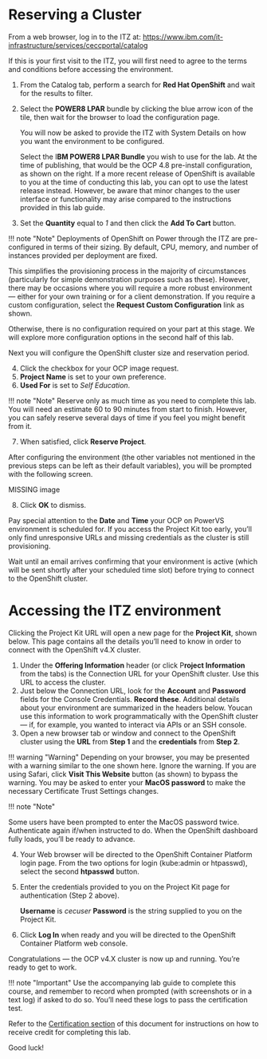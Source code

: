 # Reserving a Cluster

From a web browser, log in to the ITZ at: https://www.ibm.com/it-infrastructure/services/ceccportal/catalog

If this is your first visit to the ITZ, you will first need to agree to the terms and conditions before accessing
the environment.

1. From the Catalog tab, perform a search for **Red Hat OpenShift** and wait for the results to filter.
2. Select the **POWER8 LPAR** bundle by clicking the blue arrow icon of the tile, then wait for the browser to load the configuration page.

   You will now be asked to provide the ITZ with System Details on how you want the environment to be configured.

   Select the I**BM POWER8 LPAR Bundle** you wish to use for the lab. At the time of publishing, that would be the OCP 4.8 pre-install configuration, as shown on the right. If a more recent release of OpenShift is available to you at the time of conducting this lab, you can opt to use the latest release instead. However, be aware that minor changes to the user interface or functionality may arise compared to the instructions provided in this lab guide.

3. Set the **Quantity** equal to _1_ and then click the **Add To Cart** button.

!!! note "Note"
   Deployments of OpenShift on Power through the ITZ are pre-configured in terms of their sizing. By default, CPU, memory, and number of instances provided per deployment are fixed.

   This simplifies the provisioning process in the majority of circumstances (particularly for simple demonstration purposes such as these). However, there may be occasions where you will require a more robust environment — either for your own training or for a client demonstration. If you require a custom configuration, select the **Request Custom Configuration** link as shown.

   Otherwise, there is no configuration required on your part at this stage. We will explore more configuration options in the second half of this lab.

Next you will configure the OpenShift cluster size and reservation period.

4. Click the checkbox for your OCP image request.
5. **Project Name** is set to your own preference.
6. **Used For** is set to _Self Education_.

!!! note "Note"
   Reserve only as much time as you need to complete this lab. You will need an estimate 60 to 90 minutes from start to finish. However, you can safely reserve several days of time if you feel you might benefit from it.

7. When satisfied, click **Reserve Project**.

After configuring the environment (the other variables not mentioned in the previous steps can be left as their default variables), you will be prompted with the following screen.

MISSING image

8. Click **OK** to dismiss.

Pay special attention to the **Date** and **Time** your OCP on PowerVS environment is scheduled for. If you access the Project Kit too early, you’ll only find unresponsive URLs and missing credentials as the cluster is still provisioning.

Wait until an email arrives confirming that your environment is active (which will be sent shortly after your scheduled time slot) before trying to connect to the OpenShift cluster.

# Accessing the ITZ environment

Clicking the Project Kit URL will open a new page for the **Project Kit**, shown below. This page contains all the
details you’ll need to know in order to connect with the OpenShift v4.X cluster.

1. Under the **Offering Information** header (or click P**roject Information** from the tabs) is the Connection URL for your OpenShift cluster. Use this URL to access the cluster.
2. Just below the Connection URL, look for the **Account** and **Password** fields for the Console Credentials. **Record these**. Additional details about your environment are summarized in the headers below. Youcan use this information to work programmatically with the OpenShift cluster — if, for example, you wanted to interact via APIs or an SSH console.
3. Open a new browser tab or window and connect to the OpenShift cluster using the **URL** from **Step 1** and the **credentials** from **Step 2**.

!!! warning "Warning"
   Depending on your browser, you may be presented with a warning similar to the one shown here. Ignore the warning. If you are using Safari, click **Visit This Website** button (as shown) to bypass the warning. You may be asked to enter your **MacOS password** to make the necessary Certificate Trust Settings changes.

!!! note "Note"

   Some users have been prompted to enter the MacOS password twice. Authenticate again if/when instructed to do. When the OpenShift dashboard fully loads, you’ll be ready to advance.

4. Your Web browser will be directed to the OpenShift Container Platform login page. From the two options for login (kube:admin or htpasswd), select the second **htpasswd** button.
5. Enter the credentials provided to you on the Project Kit page for authentication (Step 2 above).

   **Username** is _cecuser_
   **Password** is the string supplied to you on the Project Kit.

6. Click **Log In** when ready and you will be directed to the OpenShift Container Platform web console.

Congratulations — the OCP v4.X cluster is now up and running. You’re ready to get to work.

!!! note "Important"
   Use the accompanying lab guide to complete this course, and remember to record when prompted (with screenshots or in a text log) if asked to do so. You’ll need these logs to pass the certification test.

Refer to the [Certification section](../certification.md) of this document for instructions on how to receive credit for completing this lab.

Good luck!
